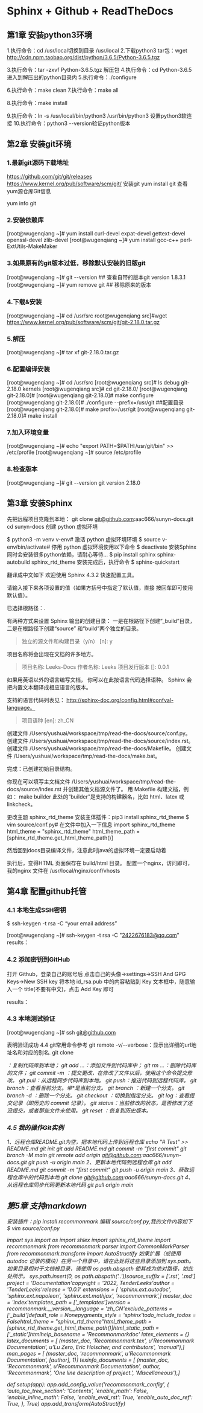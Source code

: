 # Sphinx + Github + ReadTheDocs

## 第1章 安装python3环境

1.执行命令：cd /usr/local切换到目录 /usr/local
2.下载python3 tar包：wget http://cdn.npm.taobao.org/dist/python/3.6.5/Python-3.6.5.tgz

3.执行命令：tar -zxvf Python-3.6.5.tgz  解压包
4.执行命令：cd Python-3.6.5 进入到解压出的python目录内
5.执行命令：./configure

6.执行命令：make clean
7.执行命令：make all

8.执行命令：make install

9.执行命令：ln -s /usr/local/bin/python3 /usr/bin/python3 设置python3软连接
10.执行命令：python3 --version验证python版本


## 第2章 安装git环境

### 1.最新git源码下载地址

https://github.com/git/git/releases
https://www.kernel.org/pub/software/scm/git/
安装git
yum install git
查看yum源仓库Git信息

yum info git
### 2.安装依赖库

[root@wugenqiang ~]# yum install curl-devel expat-devel gettext-devel openssl-devel zlib-devel 
[root@wugenqiang ~]# yum install gcc-c++ perl-ExtUtils-MakeMaker
### 3.如果原有的git版本过低，移除默认安装的旧版git

[root@wugenqiang ~]# git --version    ## 查看自带的版本git version 1.8.3.1
[root@wugenqiang ~]# yum remove git   ## 移除原来的版本
### 4.下载&安装

[root@wugenqiang ~]# cd /usr/src
  root@wugenqiang src]#wget https://www.kernel.org/pub/software/scm/git/git-2.18.0.tar.gz
### 5.解压

[root@wugenqiang ~]# tar xf git-2.18.0.tar.gz 
### 6.配置编译安装

[root@wugenqiang ~]# cd /usr/src
[root@wugenqiang src]# ls
debug  git-2.18.0  kernels
[root@wugenqiang src]# cd git-2.18.0/
[root@wugenqiang git-2.18.0]# 
[root@wugenqiang git-2.18.0]# make configure
[root@wugenqiang git-2.18.0]# ./configure --prefix=/usr/git ##配置目录
[root@wugenqiang git-2.18.0]# make profix=/usr/git
[root@wugenqiang git-2.18.0]# make install
### 7.加入环境变量

[root@wugenqiang ~]# echo "export PATH=$PATH:/usr/git/bin" >> /etc/profile
[root@wugenqiang ~]# source /etc/profile
### 8.检查版本

[root@wugenqiang ~]# git --version
git version 2.18.0

## 第3章 安装Sphinx

先把远程项目克隆到本地：
git clone git@github.com:aac666/sunyn-docs.git 
cd sunyn-docs
创建 python 虚拟环境

$ python3 -m venv v-env# 激活 python 虚拟环境环境
$ source v-env/bin/activate# 停用 python 虚拟环境使用以下命令
$ deactivate
安装Sphinx同时会安装很多python依赖，请耐心等待...
$ pip install sphinx sphinx-autobuild sphinx_rtd_theme
安装完成后，执行命令
$ sphinx-quickstart

翻译成中文如下
欢迎使用 Sphinx 4.3.2 快速配置工具。

请输入接下来各项设置的值（如果方括号中指定了默认值，直接
按回车即可使用默认值）。

已选择根路径：.

有两种方式来设置 Sphinx 输出的创建目录：
一是在根路径下创建“_build”目录，二是在根路径下创建“source”
和“build”两个独立的目录。
> 独立的源文件和构建目录（y/n） [n]: y

项目名称将会出现在文档的许多地方。
> 项目名称: Leeks-Docs
> 作者名称: Leeks
> 项目发行版本 []: 0.0.1

如果用英语以外的语言编写文档，
你可以在此按语言代码选择语种。
Sphinx 会把内置文本翻译成相应语言的版本。

支持的语言代码列表见：
http://sphinx-doc.org/config.html#confval-language。
> 项目语种 [en]: zh_CN

创建文件 /Users/yushuai/workspace/tmp/read-the-docs/source/conf.py。
创建文件 /Users/yushuai/workspace/tmp/read-the-docs/source/index.rst。
创建文件 /Users/yushuai/workspace/tmp/read-the-docs/Makefile。
创建文件 /Users/yushuai/workspace/tmp/read-the-docs/make.bat。

完成：已创建初始目录结构。

你现在可以填写主文档文件 /Users/yushuai/workspace/tmp/read-the-docs/source/index.rst 并创建其他文档源文件了。 用 Makefile 构建文档，例如：
 make builder
此处的“builder”是支持的构建器名，比如 html、latex 或 linkcheck。



更改主题 sphinx_rtd_theme
安装主体插件：pip3 install sphinx_rtd_theme
$ vim source/conf.py# 在文件中加入一下信息
import sphinx_rtd_theme
html_theme = "sphinx_rtd_theme"
html_theme_path = [sphinx_rtd_theme.get_html_theme_path()]

然后回到docs目录编译文件，注意此时java的虚拟环境一定要启动着



执行后，变得HTML 页面保存在 build/html 目录。
配置一个nginx，访问即可，我的nginx 文件在  /usr/local/nginx/conf/vhosts


## 第4章 配置github托管

### 4.1 本地生成SSH密钥

$ ssh-keygen -t rsa -C “your email address”

[root@wugenqiang ~]# ssh-keygen -t rsa -C "2422676183@qq.com"
results：



### 4.2 添加密钥到GitHub

打开 Github，登录自己的账号后
点击自己的头像->settings->SSH And GPG Keys->New SSH key
将本地 id_rsa.pub 中的内容粘贴到 Key 文本框中，随意输入一个 title(不要有中文)，点击 Add Key 即可

results：


### 4.3 本地测试验证

[root@wugenqiang ~]# ssh git@github.com

表明验证成功
4.4 git常用命令参考
git remote -v/--verbose：显示出详细的url地址名和对应的别名.
git clone <address>：复制代码库到本地；
git add <file> ...：添加文件到代码库中；
git rm <file> ...：删除代码库的文件；
git commit -m <message>：提交更改，在修改了文件以后，使用这个命令提交修改。
git pull：从远程同步代码库到本地。
git push：推送代码到远程代码库。
git branch：查看当前分支。带*是当前分支。
git branch <branch-name>：新建一个分支。
git branch -d <branch-name>：删除一个分支。
git checkout <branch-name>：切换到指定分支。
git log：查看提交记录（即历史的 commit 记录）。
git status：当前修改的状态，是否修改了还没提交，或者那些文件未使用。
git reset <log>：恢复到历史版本。
### 4.5 我的操作Git实例

1、远程仓库README.git为空，把本地代码上传到远程仓库
echo "# Test" >> README.md
git init
git add README.md
git commit -m "first commit"
git branch -M main
git remote add origin git@github.com:aac666/sunyn-docs.git
git push -u origin main
2、更新本地代码到远程仓库
git add README.md
git commit -m "first commit"
git push -u origin main
3、获取远程仓库中的代码到本地
git clone git@github.com:aac666/sunyn-docs.git
4、从远程仓库同步代码更新本地代码
git pull origin main

## 第5章 支持markdown

安装插件：pip install recommonmark
编辑 source/conf.py,我的文件内容如下
$ vim source/conf.py

import sys
import os
import shlex
import sphinx_rtd_theme
import recommonmark
from recommonmark.parser import CommonMarkParser
from recommonmark.transform import AutoStructify
如果扩展（或使用 autodoc 记录的模块）在另一个目录中，请在此处将这些目录添加到 sys.path。 如果目录相对于文档根目录，请使用 os.path.abspath 使其成为绝对路径，如此处所示。
sys.path.insert(0, os.path.abspath('..'))source_suffix = ['.rst', '.md']
project = 'Documentation'copyright = '2022, TenderLeeks'author = 'TenderLeeks'release = '0.0.1'
extensions = [
    'sphinx.ext.autodoc',
    'sphinx.ext.napoleon',
    'sphinx.ext.mathjax',
    'recommonmark',]
master_doc = 'index'templates_path = ['_templates']version = recommonmark.__version__language = 'zh_CN'exclude_patterns = ['_build']default_role = Nonepygments_style = 'sphinx'todo_include_todos = Falsehtml_theme = "sphinx_rtd_theme"html_theme_path = [sphinx_rtd_theme.get_html_theme_path()]html_static_path = ['_static']htmlhelp_basename = 'Recommonmarkdoc'
latex_elements = {}
latex_documents = [
  (master_doc, 'Recommonmark.tex', u'Recommonmark Documentation',
   u'Lu Zero, Eric Holscher, and contributors', 'manual'),]
man_pages = [
    (master_doc, 'recommonmark', u'Recommonmark Documentation',
     [author], 1)]
texinfo_documents = [
  (master_doc, 'Recommonmark', u'Recommonmark Documentation',
   author, 'Recommonmark', 'One line description of project.',
   'Miscellaneous'),]

def setup(app):
    app.add_config_value('recommonmark_config', {
        'auto_toc_tree_section': 'Contents',
        'enable_math': False,
        'enable_inline_math': False,
        'enable_eval_rst': True,
        'enable_auto_doc_ref': True,
    }, True)
    app.add_transform(AutoStructify)

